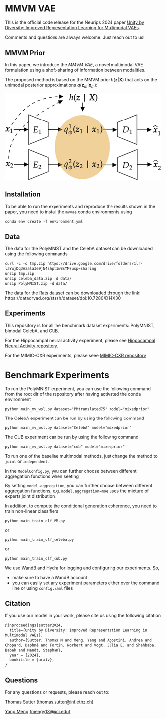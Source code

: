 # MMVM VAE

This is the official code release for the Neurips 2024 paper [Unity by Diversity: Improved Representation Learning for Multimodal VAEs](https://arxiv.org/abs/2403.05300).

Comments and questions are always welcome. Just reach out to us!

## MMVM Prior
In this paper, we introduce the *MMVM VAE*, a novel multimodal VAE formulation using a shoft-sharing of information between modalities.

The proposed method is based on the MMVM prior $h(\mathbf{z} | \mathbf{X})$ that acts on the unimodal posterior approximations $q(\mathbf{z}_m | \mathbf{x}_m)$:

![MMVM VAE](arch_mmvamp_vaes_cropped.png)

## Installation

To be able to run the experiments and reproduce the results shown in the paper, you need to install the ```mvvae``` conda environments using

```
conda env create -f environment.yml
```

## Data
The data for the PolyMNIST and the CelebA dataset can be downloaded using the following commands
```
curl -L -o tmp.zip https://drive.google.com/drive/folders/1lr-laYwjDq3AzalaIe9jN4shpt1wBsYM?usp=sharing
unzip tmp.zip
unzip celeba_data.zip -d data/
unzip PolyMNIST.zip -d data/
```
The data for the Rats dataset can be downloaded through the link: https://datadryad.org/stash/dataset/doi:10.7280/D14X30

## Experiments

This repository is for all the benchmark dataset experiments: PolyMNIST, bimodal CelebA, and CUB.

For the Hippocampal neural activity experiment, please see [Hippocampal Neural Activity repository]().

For the MIMIC-CXR experiments, please seee [MIMIC-CXR repository]()

# Benchmark Experiments

To run the PolyMNIST experiment, you can use the following command from the root dir of the repository after having activated the conda environment

```
python main_mv_wsl.py dataset="PMtranslated75" model="mixedprior"
```

The CelebA experiment can be run by using the following command

```
python main_mv_wsl.py dataset="CelebA" model="mixedprior"
```

The CUB experiment can be run by using the following command

```
python main_mv_wsl.py dataset="cub" model="mixedprior"
```

To run one of the baseline multimodal methods, just change the method to ```joint``` or ```independent```.

In the ```ModelConfig.py```, you can further choose between different aggregation functions when seeting

By setting ```model.aggregation```, you can further choose between different aggregation functions, e.g.
```model.aggregation=moe``` uses the mixture of experts joint distribution.


In addition, to compute the conditional generation coherence, you need to train non-linear classifiers

```
python main_train_clf_PM.py
```
or
```
python main_train_clf_celeba.py
```
or
```
python main_train_clf_cub.py
```


We use [WandB](https://wandb.ai/) and [Hydra](https://hydra.cc/) for logging and configuring our experiments.
So,

- make sure to have a WandB account
- you can easily set any experiment parameters either over the command line or using ```config.yaml``` files




## Citation
If you use our model in your work, please cite us using the following citation

```
@inproceedings{sutter2024,
  title={Unity by Diversity: Improved Representation Learning in Multimodal VAEs},
  author={Sutter, Thomas M and Meng, Yang and Agostini, Andrea and Chopard, Daphné and Fortin, Norbert and Vogt, Julia E. and Shahbaba, Babak and Mandt, Stephan},
  year = {2024},
  booktitle = {arxiv},
}
```


## Questions
For any questions or requests, please reach out to:

[Thomas Sutter](https://thomassutter.github.io/) [(thomas.sutter@inf.ethz.ch)](mailto:thomas.sutter@inf.ethz.ch)


[Yang Meng]() [(mengy13@uci.edu)](mailto:mengy13@uci.edu)
